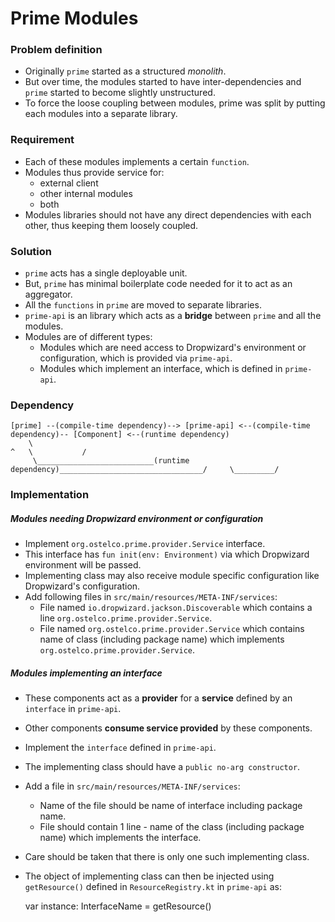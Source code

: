 # Prime Modules

### Problem definition
 - Originally `prime` started as a structured _monolith_.
 - But over time, the modules started to have inter-dependencies and `prime` started to become slightly unstructured.    
 - To force the loose coupling between modules, prime was split by putting each modules into a separate library.

### Requirement
 - Each of these modules implements a certain `function`.
 - Modules thus provide service for:
    - external client
    - other internal modules
    - both 
 - Modules libraries should not have any direct dependencies with each other, thus keeping them loosely coupled. 

### Solution
 - `prime` acts has a single deployable unit.
 - But, `prime` has minimal boilerplate code needed for it to act as an aggregator.
 - All the `functions` in `prime` are moved to separate libraries.
 - `prime-api` is an library which acts as a **bridge** between `prime` and all the modules.
 - Modules are of different types:
   - Modules which are need access to Dropwizard's environment or configuration, which is provided via `prime-api`. 
   - Modules which implement an interface, which is defined in `prime-api`.

### Dependency
    
    [prime] --(compile-time dependency)--> [prime-api] <--(compile-time dependency)-- [Component] <--(runtime dependency)
        \                                                                                ^   \           /
         \__________________________(runtime dependency)________________________________/     \_________/

### Implementation

##### Modules needing Dropwizard environment or configuration
 - Implement `org.ostelco.prime.provider.Service` interface.
 - This interface has `fun init(env: Environment)` via which Dropwizard environment will be passed.
 - Implementing class may also receive module specific configuration like Dropwizard's configuration.
 - Add following files in `src/main/resources/META-INF/services`:
   - File named `io.dropwizard.jackson.Discoverable` which contains a line `org.ostelco.prime.provider.Service`.
   - File named `org.ostelco.prime.provider.Service` which contains name of class (including package name) which implements `org.ostelco.prime.provider.Service`. 

##### Modules implementing an interface
 - These components act as a **provider** for a **service** defined by an `interface` in `prime-api`.
 - Other components **consume service provided** by these components.
 - Implement the `interface` defined in `prime-api`.
 - The implementing class should have a `public no-arg constructor`.
 - Add a file in `src/main/resources/META-INF/services`:
    - Name of the file should be name of interface including package name.
    - File should contain 1 line - name of the class (including package name) which implements the interface.
 - Care should be taken that there is only one such implementing class.
 - The object of implementing class can then be injected using `getResource()` defined in `ResourceRegistry.kt` in `prime-api` as:
    
    
    var instance: InterfaceName = getResource()
 